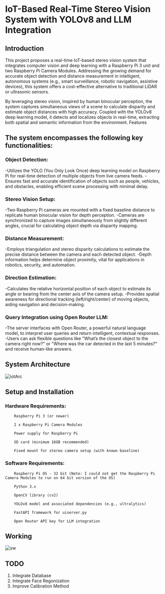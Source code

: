 # IoT-Based Real-Time Stereo Vision System with YOLOv8 and LLM Integration


## Introduction

This project proposes a real-time IoT-based stereo vision system that integrates computer vision and deep learning with a Raspberry Pi 3 unit and two Raspberry Pi Camera Modules. Addressing the growing demand for accurate object detection and distance measurement in intelligent, autonomous systems (e.g., smart surveillance, robotic navigation, assistive devices), this system offers a cost-effective alternative to traditional LiDAR or ultrasonic sensors.

By leveraging stereo vision, inspired by human binocular perception, the system captures simultaneous views of a scene to calculate disparity and estimate object distances with high accuracy. Coupled with the YOLOv8 deep learning model, it detects and localizes objects in real-time, extracting both spatial and semantic information from the environment.
Features

## The system encompasses the following key functionalities:

  ### Object Detection:
  -Utilizes the YOLO (You Only Look Once) deep learning model on Raspberry Pi for real-time detection of multiple objects from live camera feeds.
  -Ensures fast and accurate identification of objects such as people, vehicles, and obstacles, enabling efficient scene processing with minimal delay.

  ### Stereo Vision Setup:

  -Two Raspberry Pi cameras are mounted with a fixed baseline distance to replicate human binocular vision for depth perception.
  -Cameras are synchronized to capture images simultaneously from slightly different angles, crucial for calculating object depth via disparity mapping.

  ### Distance Measurement:

  -Employs triangulation and stereo disparity calculations to estimate the precise distance between the camera and each detected object.
  -Depth information helps determine object proximity, vital for applications in robotics, security, and automation.

  ### Direction Estimation:

  -Calculates the relative horizontal position of each object to estimate its angle or bearing from the center axis of the camera setup.
  -Provides spatial awareness for directional tracking (left/right/center) of moving objects, aiding navigation and decision-making.

  ### Query Integration using Open Router LLM:
  -The server interfaces with Open Router, a powerful natural language model, to interpret user queries and return intelligent, contextual responses.
  -Users can ask flexible questions like "What’s the closest object to the camera right now?" or "Where was the car detected in the last 5 minutes?" and receive human-like answers.

## System Architecture

![iotArc](https://github.com/user-attachments/assets/cb63c435-baf3-4298-8a4c-615a71811b01)

## Setup and Installation

### Hardware Requirements:

        Raspberry Pi 3 (or newer)

        2 x Raspberry Pi Camera Modules

        Power supply for Raspberry Pi

        SD card (minimum 16GB recommended)

        Fixed mount for stereo camera setup (with known baseline)

### Software Requirements:

        Raspberry Pi OS - 32 bit (Note: I could not get the Raspberry Pi Camera Modules to run on 64 bit version of the OS)

        Python 3.x

        OpenCV library (cv2)

        YOLOv8 model and associated dependencies (e.g., ultralytics)

        FastAPI framework for uiserver.py

        Open Router API key for LLM integration

## Working

![sw](https://github.com/user-attachments/assets/0ae3de70-e31f-4aef-b41e-6e5d34dabb11)

## TODO

  1. Integrate Database
  2. Integrate Face Regonization
  3. Improve Calibration Method
